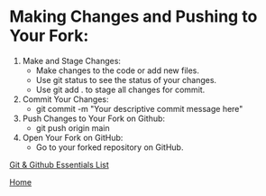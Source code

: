 # Making Changes and Pushing to Your Fork:

1. Make and Stage Changes:
    - Make changes to the code or add new files.
    - Use git status to see the status of your changes.
    - Use git add . to stage all changes for commit.
1. Commit Your Changes:
    - git commit -m "Your descriptive commit message here"
1. Push Changes to Your Fork on Github:
    - git push origin main
1. Open Your Fork on GitHub:
    - Go to your forked repository on GitHub.

[Git & Github Essentials List](../git-and-github.md)

[Home](https://github.com/10-3-pursuit/10-3-resources/tree/main)